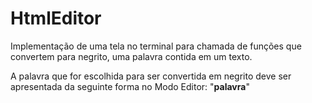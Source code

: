 # HtmlEditor
Implementação de uma tela no terminal para chamada de funções que convertem para negrito, uma palavra contida em um texto.

A palavra que for escolhida para ser convertida em negrito deve ser apresentada da seguinte forma no Modo Editor: "<strong>palavra</strong>"
